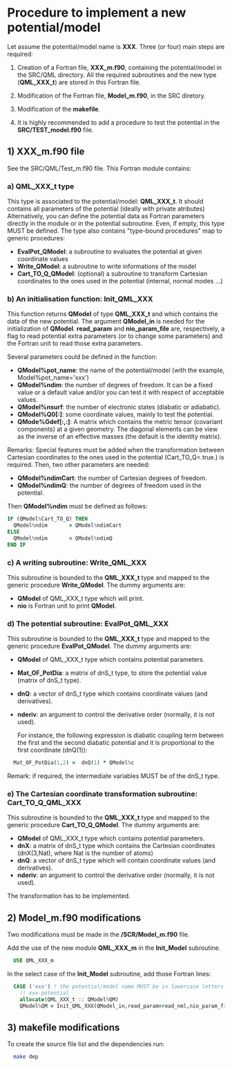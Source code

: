 
# Procedure to implement a new potential/model

Let assume the potential/model name is **XXX**.
Three (or four) main steps are required:

1. Creation of a Fortran file, **XXX_m.f90**, containing the potential/model in the SRC/QML directory.
All the required subroutines and the new type (**QML_XXX_t**) are stored in this Fortran file.

2. Modification of fhe Fortran file, **Model_m.f90**, in the SRC diretory.

3. Modification of the **makefile**.

4. It is highly recommended to add a procedure to test the potential in the **SRC/TEST_model.f90** file.

## 1) **XXX_m.f90** file

See the SRC/QML/Test_m.f90 file. This Fortran module contains:

### a) **QML_XXX_t** type

This type is associated to the potential/model: **QML_XXX_t**.
It should contains all parameters of the potential (ideally with private atributes)
Alternatively, you can define the potential data as Fortran parameters directly in the module or in the potential subroutine.
Even, if empty, this type MUST be defined.
The type also contains "type-bound procedures" map to generic procedures:

- **EvalPot_QModel**: a subroutine to evaluates the potential at given coordinate values
- **Write_QModel**:   a subroutine to write informations of the model
- **Cart_TO_Q_QModel**: (optional) a subroutine to transform Cartesian coordinates to the ones used in the potential (internal, normal modes ...)

### b) An initialisation function: **Init_QML_XXX**

This function returns **QModel** of type  **QML_XXX_t** and which contains the data of the new potential.
The argument **QModel_in** is needed for the initialization of **QModel**.
**read_param** and **nio_param_file** are, respectively, a flag to read potential extra parameters (or to change some parameters) and the Fortran unit to read those extra parameters.

Several parameters could be defined in the function:

- **QModel%pot_name**: the name of the potential/model (with the example, Model%pot_name='xxx')
- **QModel%ndim**: the number of degrees of freedom. It can be a fixed value or a default value and/or you can test it with respect of acceptable values.
- **QModel%nsurf**: the number of electronic states (diabatic or adiabatic).
- **QModel%Q0[:]**: some coordinate values, mainly to test the potential.
- **QMode%Gdef[:,:]**: A matrix which contains the metric tensor (covariant components) at a given geometry. The diagonal elements can be view as the inverse of an effective masses (the default is the identity matrix).

Remarks: Special features must be added when the transformation between Cartesian coordinates to the ones used in the potential (Cart_TO_Q=.true.) is required. Then, two other parameters are needed:

- **QModel%ndimCart**: the number of Cartesian degrees of freedom.
- **QModel%ndimQ**: the number of degrees of freedom used in the potential.

Then **QModel%ndim** must be defined as follows:
```fortran
IF (QModel%Cart_TO_Q) THEN
  QModel%ndim       = QModel%ndimCart
ELSE
  QModel%ndim       = QModel%ndimQ
END IF
```

### c) A writing subroutine: **Write_QML_XXX**

This subroutine is bounded to the **QML_XXX_t** type and mapped to the generic procedure **Write_QModel**. The dummy arguments are:

- **QModel** of QML_XXX_t type which will print.
- **nio** is Fortran unit to print **QModel**.

### d) The potential subroutine: **EvalPot_QML_XXX**

This subroutine is bounded to the **QML_XXX_t** type and mapped to the generic procedure **EvalPot_QModel**. The dummy arguments are:

- **QModel** of QML_XXX_t type which contains potential parameters.
- **Mat_OF_PotDia**: a matrix of dnS_t type, to store the potential value (matrix of dnS_t type).
- **dnQ**: a vector of dnS_t type which contains coordinate values (and derivatives).
- **nderiv**: an argument to control the derivative order (normally, it is not used).

  For instance, the following expression is diabatic coupling term between the first and the second diabatic potential and it is proportional to the first coordinate (dnQ(1)):

```fortran
  Mat_OF_PotDia(1,2) =  dnQ(1) * QModel%c
```

  Remark: if required, the intermediate variables MUST be of the dnS_t type.

### e) The Cartesian coordinate transformation subroutine: **Cart_TO_Q_QML_XXX**

This subroutine is bounded to the **QML_XXX_t** type and mapped to the generic procedure **Cart_TO_Q_QModel**. The dummy arguments are:

- **QModel** of QML_XXX_t type which contains potential parameters.
- **dnX**: a matrix of dnS_t type which contains the Cartesian coordinates (dnX(3,Nat), where Nat is the number of atoms)
- **dnQ**: a vector of dnS_t type which will contain coordinate values (and derivatives).
- **nderiv**: an argument to control the derivative order (normally, it is not used).

The transformation has to be implemented.

## 2) **Model_m.f90** modifications

Two modifications must be made in the **/SCR/Model_m.f90** file.

Add the use of the new module **QML_XXX_m** in the **Init_Model** subroutine.

```fortran
  USE QML_XXX_m
```

In the select case of the **Init_Model** subroutine, add those Fortran lines:

```fortran
  CASE ('xxx') ! the potential/model name MUST be in lowercase letters
    !! xxx-potential
    allocate(QML_XXX_t :: QModel%QM)
    QModel%QM = Init_QML_XXX(QModel_in,read_param=read_nml,nio_param_file=nio_loc)
```

## 3) **makefile** modifications

To create the source file list and the dependencies run:

```bash
  make dep
```